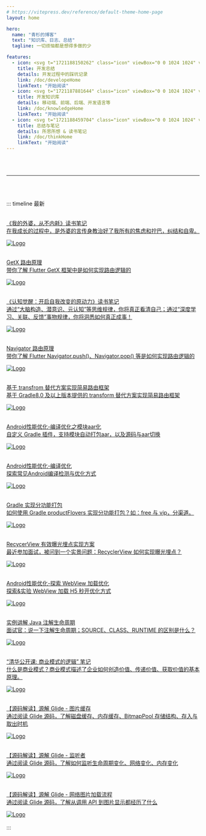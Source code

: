```yaml
---
# https://vitepress.dev/reference/default-theme-home-page
layout: home

hero:
  name: "青杉的博客"
  text: "知识库、日志、总结"
  tagline: 一切烦恼都是想得多做的少

features:
  - icon: <svg t="1721188150262" class="icon" viewBox="0 0 1024 1024" version="1.1" xmlns="http://www.w3.org/2000/svg" p-id="14829" width="104" height="104"><path d="M307.2 204.8a51.2 51.2 0 0 1 51.2-51.2h307.2a51.2 51.2 0 0 1 51.2 51.2v51.2H307.2V204.8z" fill="#9486FF" p-id="14830"></path><path d="M204.8 358.4V307.2a51.2 51.2 0 0 1 51.2-51.2h512a51.2 51.2 0 0 1 51.2 51.2v51.2" fill="#FFBA00" p-id="14831"></path><path d="M153.6 358.4m51.2 0l614.4 0q51.2 0 51.2 51.2l0 409.6q0 51.2-51.2 51.2l-614.4 0q-51.2 0-51.2-51.2l0-409.6q0-51.2 51.2-51.2Z" fill="#6B57FE" p-id="14832"></path><path d="M541.2864 512l5.0176 6.0416-40.5504 222.4128-5.0176 4.1984H476.16l-5.0176-6.0416 40.5504-222.4128 5.0176-4.1984h24.576z m-126.8736 26.0608l7.2704 4.6592v24.576l-3.0208 4.6592-111.7184 50.944 111.7184 50.944 3.0208 4.6592v24.576l-7.2704 4.6592-155.4432-70.9632L256 632.1152v-18.432l2.9696-4.6592 155.4432-70.9632z m194.4064 0l155.4432 70.9632 2.9696 4.6592v18.432l-2.9696 4.6592-155.4432 70.9632-7.2704-4.6592v-24.576l3.0208-4.6592 111.7184-50.944-111.7184-50.944-3.0208-4.6592v-24.576l7.2704-4.6592z" fill="#FFFFFF" p-id="14833"></path></svg>
    title: 开发总结
    details: 开发过程中的踩坑记录
    link: /doc/developeHome
    linkText: "开始阅读"
  - icon: <svg t="1721187881644" class="icon" viewBox="0 0 1024 1024" version="1.1" xmlns="http://www.w3.org/2000/svg" p-id="7938" width="104" height="104"><path d="M672.914286 1024H351.085714C157.988571 1024 0 866.011429 0 672.914286V351.085714C0 157.988571 157.988571 0 351.085714 0h321.828572c194.56 0 351.085714 157.988571 351.085714 351.085714v321.828572c0 193.097143-157.988571 351.085714-351.085714 351.085714z" fill="#E8E4FF" p-id="7939"></path><path d="M494.445714 332.068571c-24.868571-10.24-62.902857-20.48-127.268571-20.48h-144.822857c-14.628571 0-27.794286 10.24-27.794286 32.182858v408.137142c0 14.628571 10.24 27.794286 27.794286 27.794286h182.857143c27.794286 0 57.051429 2.925714 87.771428 17.554286l1.462857-465.188572z m292.571429-20.48v397.897143c0 24.868571-17.554286 42.422857-42.422857 42.422857h-105.325715c-24.868571 0-49.737143 10.24-67.291428 24.868572 10.24-2.925714 27.794286-2.925714 45.348571-2.925714h182.857143c14.628571 0 27.794286-10.24 27.794286-27.794286V342.308571c0-14.628571-10.24-27.794286-27.794286-27.794285l-13.165714-2.925715z" fill="#907FFF" p-id="7940"></path><path d="M223.817143 475.428571c-8.777143 0-14.628571-5.851429-14.628572-14.628571v-14.628571c0-8.777143 5.851429-14.628571 14.628572-14.628572s14.628571 5.851429 14.628571 14.628572v14.628571c0 8.777143-5.851429 14.628571-14.628571 14.628571z m0-58.514285c-8.777143 0-14.628571-5.851429-14.628572-14.628572v-26.331428c0-30.72 21.942857-46.811429 42.422858-46.811429h45.348571c8.777143 0 14.628571 5.851429 14.628571 14.628572s-5.851429 14.628571-14.628571 14.628571h-45.348571c-5.851429 0-13.165714 4.388571-13.165715 17.554286v26.331428c0 8.777143-5.851429 14.628571-14.628571 14.628572z" fill="#FFFFFF" p-id="7941"></path><path d="M645.12 229.668571c-49.737143 0-87.771429 24.868571-109.714286 67.291429v465.188571c24.868571-27.794286 62.902857-49.737143 105.325715-49.737142h52.662857c27.794286 0 52.662857-24.868571 52.662857-52.662858V254.537143c0-14.628571-10.24-27.794286-27.794286-27.794286l-73.142857 2.925714z" fill="#AA9CFD" opacity=".7" p-id="7942"></path></svg>
    title: 开发知识库
    details: 移动端、前端、后端、开发语言等
    link: /doc/knowledgeHome
    linkText: "开始阅读"
  - icon: <svg t="1721188459704" class="icon" viewBox="0 0 1024 1024" version="1.1" xmlns="http://www.w3.org/2000/svg" p-id="22845" width="104" height="104"><path d="M813.09 238.24H200.855s-35.86 11.324-35.86 79.27 35.86 81.157 35.86 81.157H813.09s-30.833-13.212-30.833-80.214 30.833-80.213 30.833-80.213z" fill="#FCE3C3" p-id="22846"></path><path d="M836.11 411.167H198.626l-2.092-0.771c-1.798-0.662-44.039-17.096-44.039-92.887 0-76.229 42.775-90.614 44.597-91.189l1.837-0.58H836.11v25H203.434c-5.723 2.987-25.938 17.064-25.938 66.77 0 49.62 20.176 65.117 26.251 68.657H836.11v25z" fill="#300604" p-id="22847"></path><path d="M256.75 275.988h231.233v18.873H256.75zM390.334 310.933h344.649v23.043H390.334zM262.52 349.398h150.736v23.043H262.52z" fill="#ED8F27" p-id="22848"></path><path d="M907.017 433.246H294.782s-35.86 11.324-35.86 79.27 35.86 81.157 35.86 81.157h612.235s-30.833-13.212-30.833-80.214 30.833-80.213 30.833-80.213z" fill="#FCE3C3" p-id="22849"></path><path d="M930.037 606.173H292.553l-2.092-0.771c-1.798-0.662-44.039-17.096-44.039-92.887 0-76.229 42.775-90.614 44.597-91.189l1.837-0.58h637.182v25H297.36c-5.723 2.987-25.938 17.064-25.938 66.77 0 49.62 20.176 65.117 26.251 68.657h632.364v25z" fill="#300604" p-id="22850"></path><path d="M354.857 541.566h431.325v23.043H354.857z" fill="#ED8F27" p-id="22851"></path><path d="M792.055 627.604H179.82s-35.86 11.324-35.86 79.27 35.86 81.157 35.86 81.157h612.235s-30.833-13.212-30.833-80.214 30.833-80.213 30.833-80.213z" fill="#FCE3C3" p-id="22852"></path><path d="M815.075 800.531H177.59l-2.092-0.771c-1.799-0.663-44.038-17.097-44.038-92.887 0-76.229 42.774-90.614 44.595-91.189l1.838-0.58h637.183v25H182.397c-5.723 2.987-25.938 17.064-25.938 66.77 0 49.619 20.175 65.117 26.25 68.657h632.365v25z" fill="#300604" p-id="22853"></path><path d="M265.709 708.718l-50.263 147.29 153.236-57.634z" fill="#FCE3C3" p-id="22854"></path><path d="M314.22 744.184l54.462 54.19L697.02 470.635l-51.623-47.93z" fill="#B12800" p-id="22855"></path><path d="M268.266 699.017l54.461 54.19 328.339-327.739-51.623-47.93z" fill="#ED8F27" p-id="22856"></path><path d="M645.397 329.934l58.74-57.215 41.085-3.024 52.717 53.485 3.061 42-66.183 67.658z" fill="#228E9D" p-id="22857"></path><path d="M362.732 805.746l-97.023-97.028a8.645 8.645 0 0 1 0-12.226l422.24-422.237c11.268-11.271 26.55-17.075 42.624-16.073 13.979 0.871 26.973 7.542 36.878 17.445l29.748 29.746c21.576 21.574 21.578 56.555 0.002 78.131L374.957 805.746a8.644 8.644 0 0 1-12.225 0z m-77.039-103.141l83.152 83.158 415.308-415.308c14.343-14.341 14.34-37.686-0.003-52.032l-31.123-31.12c-6.948-6.951-16.187-10.778-26.013-10.778s-19.065 3.827-26.016 10.778L285.693 702.605z" fill="#300604" p-id="22858"></path><path d="M697.02 470.642l-96.201-96.201 40.744-40.745 96.201 96.201z" fill="#300604" p-id="22859"></path><path d="M697.02 483.681L587.766 374.432l53.798-53.793 109.249 109.249-53.793 53.793z m-83.151-109.249l83.152 83.152 27.695-27.695-83.152-83.152-27.695 27.695z" fill="#300604" p-id="22860"></path><path d="M745.703 381.239l-13.049-13.049 18.11-18.107c3.265-3.268 3.265-8.585-0.003-11.853l-8.768-8.771 13.049-13.049 8.771 8.771c10.459 10.465 10.459 27.485 0.003 37.951l-18.113 18.107zM638.998 419.4l13.05 13.048L327.27 757.224l-13.049-13.049z" fill="#300604" p-id="22861"></path><path d="M199.742 871.713L264 699.379l17.289 6.452-50.139 134.475 134.471-50.14 6.447 17.29z" fill="#300604" p-id="22862"></path><path d="M215.446 856.008l57.278-25.908-31.37-31.371z" fill="#300604" p-id="22863"></path><path d="M196.954 874.501l41.489-91.736 50.242 50.241-91.731 41.495z m47.311-59.812l-10.328 22.829 22.829-10.327-12.501-12.502z" fill="#300604" p-id="22864"></path></svg>
    title: 总结与笔记
    details: 所思所想 & 读书笔记
    link: /doc/thinkHome
    linkText: "开始阅读"
---
```


<br>
<br>

***

<br>
<br>

::: timeline 最新
<br>
<br>
<div class="linkcard">
  <a href="./doc/ThinkSummary/我的外婆从不内耗">
    <p class="description"> 《我的外婆，从不内耗》读书笔记 <br><span> 在我成长的过程中，是外婆的言传身教治好了我所有的焦虑和拧巴，纠结和自卑。 </span></p>
    <div class="logo">
        <img alt="Logo" src="./doc/ThinkSummary/img/book/我的外婆从不内耗.webp" />
    </div>
  </a>
</div><br>
<div class="linkcard">
  <a href="./doc/Flutter/GetX 路由原理">
    <p class="description"> GetX 路由原理 <br><span> 带你了解 Flutter GetX 框架中是如何实现路由逻辑的 </span></p>
    <div class="logo">
        <img alt="Logo" src="./doc/Flutter/img/GetX路由原理/getX路由.webp" />
    </div>
  </a>
</div><br>
<div class="linkcard">
  <a href="./doc/ThinkSummary/认知觉醒">
    <p class="description"> 《认知觉醒：开启自我改变的原动力》读书笔记 <br><span> 通过“大脑构造、潜意识、元认知”等思维规律，你将真正看清自己；通过“深度学习、关联、反馈”事物规律，你将洞悉如何真正成事！ </span></p>
    <div class="logo">
        <img alt="Logo" src="./doc/ThinkSummary/img/认知觉醒/cover.webp" />
    </div>
  </a>
</div><br>
<div class="linkcard">
  <a href="./doc/Flutter/Navigator 路由原理">
    <p class="description"> Navigator 路由原理 <br><span>  带你了解 Flutter Navigator.push()、Navigator.pop() 等是如何实现路由逻辑的 </span></p>
    <div class="logo">
        <img alt="Logo" src="./doc/Flutter/img/navigator原理/push.webp" />
    </div>
  </a>
</div><br>
<div class="linkcard">
  <a href="./doc/Android/Gradle8实现简易路由">
    <p class="description"> 基于 transfrom 替代方案实现简易路由框架 <br><span> 基于 Gradle8.0 及以上版本提供的 transform 替代方案实现简易路由框架 </span></p>
    <div class="logo">
        <img alt="Logo" src="./doc/Android/img/简易路由/SimpleRouter.webp" />
    </div>
  </a>
</div><br>
<div class="linkcard">
  <a href="./doc/Android/模块打包aar">
    <p class="description"> Android性能优化-编译优化之模块aar化 <br><span> 自定义 Gradle 插件，支持模块自动打包aar，以及源码与aar切换  </span></p>
    <div class="logo">
        <img alt="Logo" src="./doc/Android/img/模块aar化/思路图.webp" />
    </div>
  </a>
</div><br>
<div class="linkcard">
  <a href="./doc/Android/Gradle编译优化">
    <p class="description"> Android性能优化-编译优化 <br><span> 探索常见Android编译检测与优化方式  </span></p>
    <div class="logo">
        <img alt="Logo" src="./doc/Android/img/编译优化/生命周期.webp" />
    </div>
  </a>
</div><br>
<div class="linkcard">
  <a href="./doc/Android/Gradle_分功能打包">
    <p class="description"> Gradle 实现分功能打包 <br><span> 如何使用 Gradle productFlovers 实现分功能打包？如：free 与 vip，分渠道。  </span></p>
    <div class="logo">
        <img alt="Logo" src="./doc/Android/img/分功能打包/同一个module.webp" />
    </div>
  </a>
</div><br>
<div class="linkcard">
  <a href="./doc/Android/RecyclerView有效曝光">
    <p class="description">RecycerView 有效曝光埋点实现方案<br><span> 最近参加面试，被问到一个实景问题：RecyclerView 如何实现曝光埋点？  </span></p>
    <div class="logo">
        <img alt="Logo" src="/img/article_def_logo.webp" />
    </div>
  </a>
</div><br>
<div class="linkcard">
  <a href="./doc/Android/WebView加载优化">
    <p class="description">Android性能优化-探索 WebView 加载优化<br><span> 探索&实验 WebView 加载 H5 秒开优化方式 </span></p>
    <div class="logo">
        <img alt="Logo" src="./doc/Android/img/h5加载优化/固定功能页2.webp" />
    </div>
  </a>
</div><br>
<div class="linkcard">
  <a href="./doc/Java/注解">
    <p class="description">实例讲解 Java 注解生命周期<br><span> 面试官：说一下注解生命周期；SOURCE、CLASS、RUNTIME 的区别是什么？ </span></p>
    <div class="logo">
        <img alt="Logo" src="/img/article_def_logo.webp" />
    </div>
  </a>
</div><br>

<div class="linkcard">
  <a href="./doc/ThinkSummary/清华-商业模式的逻辑">
    <p class="description">“清华公开课: 商业模式的逻辑” 笔记<br><span> 什么是商业模式？商业模式描述了企业如何创造价值、传递价值、获取价值的基本原理。 </span></p>
    <div class="logo">
        <img alt="Logo" src="./doc/ThinkSummary/img/商业模式的逻辑/商业模式逻辑.webp" />
    </div>
  </a>
</div><br>
<div class="linkcard">
  <a href="./doc/Android/源解Glide_图片缓存">
    <p class="description"> 【源码解读】源解 Glide - 图片缓存<br><span> 通过阅读 Glide 源码，了解磁盘缓存、内存缓存、BitmapPool 存储结构、存入与取出时机   </span></p>
    <div class="logo">
        <img alt="Logo" src="./doc/Android/img/glide/glide_logo.webp" />
    </div>
  </a>
</div><br>
<div class="linkcard">
  <a href="./doc/Android/源解Glide_监听者">
    <p class="description"> 【源码解读】源解 Glide - 监听者<br><span> 通过阅读 Glide 源码，了解如何监听生命周期变化、网络变化、内存变化  </span></p>
    <div class="logo">
        <img alt="Logo" src="./doc/Android/img/glide/glide_logo.webp" />
    </div>
  </a>
</div><br>
<div class="linkcard">
  <a href="./doc/Android/源解Glide_加载流程">
    <p class="description">【源码解读】源解 Glide - 网络图片加载流程<br><span>  通过阅读 Glide 源码，了解从调用 API 到图片显示都经历了什么 </span></p>
    <div class="logo">
        <img alt="Logo" src="./doc/Android/img/glide/glide_logo.webp" />
    </div>
  </a>
</div><br>
:::
